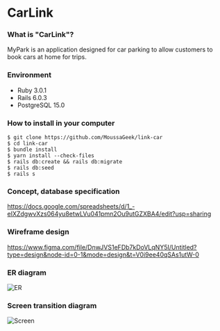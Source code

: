 # CarLink

### What is "CarLink"?
MyPark is an application designed for car parking to allow customers to book cars at home for trips.																	

### Environment
- Ruby 3.0.1
- Rails 6.0.3
- PostgreSQL 15.0


### How to install in your computer
```
$ git clone https://github.com/MoussaGeek/link-car
$ cd link-car
$ bundle install
$ yarn install --check-files
$ rails db:create && rails db:migrate
$ rails db:seed
$ rails s
```

### Concept, database specification  
https://docs.google.com/spreadsheets/d/1_-eIXZdgwvXzs064yu8etwLVu041pmn2Ou9utGZXBA4/edit?usp=sharing

### Wireframe design
https://www.figma.com/file/DnwJVS1eFDb7kDoVLqNY5I/Untitled?type=design&node-id=0-1&mode=design&t=V0i9ee40qSAs1utW-0

### ER diagram
![ER](https://i.gyazo.com/2cadada4b00847840e9347bfa63321b4.png)

### Screen transition diagram
![Screen](https://i.gyazo.com/b72979153eb87aa35a056fa687773d38.png)